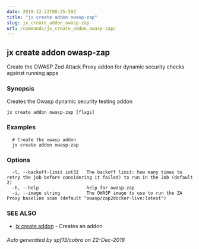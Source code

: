 ```yaml
---
date: 2018-12-22T08:25:59Z
title: "jx create addon owasp-zap"
slug: jx_create_addon_owasp-zap
url: /commands/jx_create_addon_owasp-zap/
---
```

## jx create addon owasp-zap

Create the OWASP Zed Attack Proxy addon for dynamic security checks against running apps

### Synopsis

Creates the Owasp dynamic security testing addon

```
jx create addon owasp-zap [flags]
```

### Examples

```
  # Create the owasp addon
  jx create addon owasp-zap
```

### Options

```
  -l, --backoff-limit int32   The backoff limit: how many times to retry the job before considering it failed) to run in the Job (default 2)
  -h, --help                  help for owasp-zap
  -i, --image string          The OWASP image to use to run the ZA Proxy baseline scan (default "owasp/zap2docker-live:latest")
```

### SEE ALSO

* [jx create addon](/commands/jx_create_addon/)	 - Creates an addon

###### Auto generated by spf13/cobra on 22-Dec-2018
